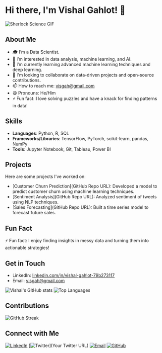 # Hi there, I'm Vishal Gahlot! 👋

![Sherlock Science GIF](https://media.tenor.com/images/abcdefg/tenor.gif)


## About Me
- 🎓 I’m a Data Scientist.
- 👀 I’m interested in data analysis, machine learning, and AI.
- 🌱 I’m currently learning advanced machine learning techniques and deep learning.
- 💼 I'm looking to collaborate on data-driven projects and open-source contributions.
- 📫 How to reach me: [visgah@gmail.com](mailto:visgah@gmail.com)
- 😄 Pronouns: He/Him
- ⚡ Fun fact: I love solving puzzles and have a knack for finding patterns in data!

## Skills
- **Languages**: Python, R, SQL
- **Frameworks/Libraries**: TensorFlow, PyTorch, scikit-learn, pandas, NumPy
- **Tools**: Jupyter Notebook, Git, Tableau, Power BI

## Projects
Here are some projects I've worked on:
- [Customer Churn Prediction](GitHub Repo URL): Developed a model to predict customer churn using machine learning techniques.
- [Sentiment Analysis](GitHub Repo URL): Analyzed sentiment of tweets using NLP techniques.
- [Sales Forecasting](GitHub Repo URL): Built a time series model to forecast future sales.

## Fun Fact
⚡ Fun fact: I enjoy finding insights in messy data and turning them into actionable strategies!

## Get in Touch
- LinkedIn: [linkedin.com/in/vishal-gahlot-79b273117](https://www.linkedin.com/in/vishal-gahlot-79b273117)
- Email: [visgah@gmail.com](mailto:visgah@gmail.com)

![Vishal's GitHub stats](https://github-readme-stats.vercel.app/api?username=TheDramaticSoul&show_icons=true&theme=radical)
![Top Languages](https://github-readme-stats.vercel.app/api/top-langs/?username=TheDramaticSoul&layout=compact&theme=radical)

## Contributions
![GitHub Streak](https://github-readme-streak-stats.herokuapp.com/?user=TheDramaticSoul&theme=radical)

## Connect with Me
[![LinkedIn](https://img.shields.io/badge/-LinkedIn-blue?style=flat&logo=Linkedin&logoColor=white)](https://www.linkedin.com/in/vishal-gahlot-79b273117)
[![Twitter](https://img.shields.io/badge/-Twitter-blue?style=flat&logo=Twitter&logoColor=white)](Your Twitter URL)
[![Email](https://img.shields.io/badge/-Email-c14438?style=flat&logo=Gmail&logoColor=white)](mailto:visgah@gmail.com)
[![GitHub](https://img.shields.io/badge/-GitHub-black?style=flat&logo=github&logoColor=white)](https://github.com/TheDramaticSoul)
